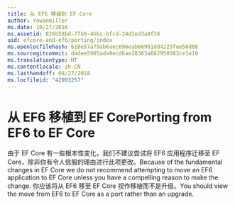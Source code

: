 ```yaml
---
title: 从 EF6 移植到 EF Core
author: rowanmiller
ms.date: 10/27/2016
ms.assetid: 826b58bd-77b0-4bbc-bfcd-24d1ed3a8f38
uid: efcore-and-ef6/porting/index
ms.openlocfilehash: 610e57a79ab6aec696eab66901dd4223fee56d66
ms.sourcegitcommit: dadee5905ada9ecdbae28363a682950383ce3e10
ms.translationtype: HT
ms.contentlocale: zh-CN
ms.lasthandoff: 08/27/2018
ms.locfileid: "42993257"
---
```

# <a name="porting-from-ef6-to-ef-core"></a><span data-ttu-id="20169-102">从 EF6 移植到 EF Core</span><span class="sxs-lookup"><span data-stu-id="20169-102">Porting from EF6 to EF Core</span></span>

<span data-ttu-id="20169-103">由于 EF Core 有一些根本性变化，我们不建议尝试将 EF6 应用程序迁移至 EF Core，除非你有令人信服的理由进行此项更改。</span><span class="sxs-lookup"><span data-stu-id="20169-103">Because of the fundamental changes in EF Core we do not recommend attempting to move an EF6 application to EF Core unless you have a compelling reason to make the change.</span></span> <span data-ttu-id="20169-104">你应该将从 EF6 移至 EF Core 视作移植而不是升级。</span><span class="sxs-lookup"><span data-stu-id="20169-104">You should view the move from EF6 to EF Core as a port rather than an upgrade.</span></span>
